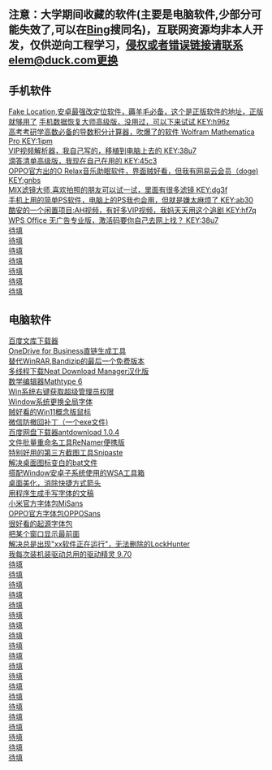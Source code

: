## 注意：大学期间收藏的软件(主要是电脑软件,少部分可能失效了,可以在<a href="https://www.bing.com">Bing</a>搜同名)，互联网资源均非本人开发，仅供逆向工程学习，侵权或者错误链接请联系elem@duck.com更换

## 手机软件
<a href="https://fakeloc.cc/app">Fake Location,安卓最强改定位软件，薅羊毛必备，这个是正版软件的地址，正版就够用了</a>
<a href="https://fudan.lanzoub.com/i8Yew086wsza">手机数据恢复大师高级版，没用过，可以下来试试 KEY:h96z</a>
<br><a href="https://fudan.lanzoub.com/ib3fZ0opunud">高考考研学高数必备的导数积分计算器，吹爆了的软件 Wolfram Mathematica Pro KEY:1ipm</a>
<br><a href="https://fudan.lanzoub.com/i8PTB04vqtof">VIP视频解析器，我自己写的，移植到电脑上去的 KEY:38u7</a>
<br><a href="https://yxssp.lanzoui.com/b646033/?%3E">滴答清单高级版，我现在自己在用的 KEY:45c3</a>
<br><a href="https://fudan.lanzoub.com/ihNdE082vdgb">OPPO官方出的O Relax音乐助眠软件，界面贼好看，但我有网易云会员（doge) KEY:gnbs</a>
<br><a href="https://fudan.lanzoub.com/iSQd7082uote">MIX滤镜大师,喜欢拍照的朋友可以试一试，里面有很多滤镜 KEY:dg3f</a>
<br><a href="https://fudan.lanzoub.com/iYaMq082te3c">手机上用的简单PS软件，电脑上的PS我也会用，但就是嫌太麻烦了 KEY:ab30</a>
<br><a href="https://fudan.lanzoub.com/iqwEp081sfad">酷安的一个闲置项目:AH视频，有好多VIP视频，我妈天天用这个追剧 KEY:hf7q</a>
<br><a href="https://fudan.lanzoub.com/i8PTB04vqtof">WPS Office 无广告专业版，激活码要你自己去网上找？ KEY:38u7</a>
<br><a href="">待填</a>
<br><a href="">待填</a>
<br><a href="">待填</a>
<br><a href="">待填</a>
<br><a href="">待填</a>
<br><a href="">待填</a>
<br><a href="">待填</a>

## 电脑软件
<a href="https://fudan.lanzoub.com/iYzZ10jc8f4j">百度文库下载器</a>
<br><a href="https://fudan.lanzoub.com/i7HFS086ykqf">OneDrive for Business直链生成工具</a>
<br><a href="https://fudan.lanzoub.com/inFbk0oz09wb">替代WinRAR,Bandizip的最后一个免费版本</a>
<br><a href="https://fudan.lanzoub.com/iq5p60oz0nad">多线程下载Neat Download Manager汉化版</a>
<br><a href="https://fudan.lanzoub.com/iwGe90oz11if">数学编辑器Mathtype 6</a>
<br><a href="https://fudan.lanzoub.com/iFnh30oz19ej">Win系统右键获取超级管理员权限</a>
<br><a href="https://fudan.lanzoub.com/iNrAm0oz2f3a">Window系统更换全局字体</a>
<br><a href="https://fudan.lanzoub.com/i7qsS0oz2l4h">贼好看的Win11概念版鼠标</a>
<br><a href="https://fudan.lanzoub.com/ielZX0oz2sza">微信防撤回补丁（一个exe文件)</a>
<br><a href="https://fudan.lanzoub.com/iG4sK0oz39da">百度网盘下载器antdownload 1.0.4</a>
<br><a href="https://fudan.lanzoub.com/iLrLf0oz3pyh">文件批量重命名工具ReNamer便携版</a>
<br><a href="https://fudan.lanzoub.com/iInPR0oz4ina">特别好用的第三方截图工具Snipaste</a>
<br><a href="https://fudan.lanzoub.com/iaD2o0oz4ref">解决桌面图标变白的bat文件</a>
<br><a href="https://fudan.lanzoub.com/i1Iu20oz5e3c">搭配Window安卓子系统使用的WSA工具箱</a>
<br><a href="https://fudan.lanzoub.com/isfVi0oz60pg">桌面美化，消除快捷方式箭头</a>
<br><a href="https://fudan.lanzoub.com/iBZVv0oz682b">用程序生成手写字体的文稿</a>
<br><a href="https://fudan.lanzoub.com/iv9xC0oz6emh">小米官方字体包MiSans</a>
<br><a href="https://fudan.lanzoub.com/i3phi0oz6epa">OPPO官方字体包OPPOSans</a>
<br><a href="https://fudan.lanzoub.com/iR9Vi0oz6esd">很好看的起源字体包</a>
<br><a href="https://fudan.lanzoub.com/iYkHS0oz6e8d">把某个窗口显示最前面</a>
<br><a href="https://fudan.lanzoub.com/ivQxl0ozhh2b">解决总是出现"xx软件正在运行"，无法删除的LockHunter</a>
<br><a href="https://fudan.lanzoub.com/irwy60ozhmwb">我每次装机装驱动总用的驱动精灵 9.70</a>
<br><a href="">待填</a>
<br><a href="">待填</a>
<br><a href="">待填</a>
<br><a href="">待填</a>
<br><a href="">待填</a>
<br><a href="">待填</a>
<br><a href="">待填</a>
<br><a href="">待填</a>
<br><a href="">待填</a>
<br><a href="">待填</a>
<br><a href="">待填</a>
<br><a href="">待填</a>
<br><a href="">待填</a>
<br><a href="">待填</a>
<br><a href="">待填</a>
<br><a href="">待填</a>
<br><a href="">待填</a>
<br><a href="">待填</a>
<br><a href="">待填</a>
<br><a href="">待填</a>
